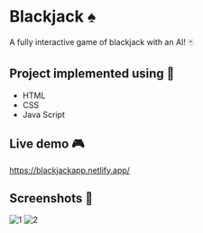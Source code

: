 # Blackjack ♠️

A fully interactive game of blackjack with an AI! 🃏

## Project implemented using 🔨
* HTML
* CSS
* Java Script 

## Live demo 🎮
https://blackjackapp.netlify.app/

## Screenshots 🔎
![1](https://user-images.githubusercontent.com/34416677/94481145-94bddf80-01d7-11eb-83f9-df45e17a3994.png)
![2](https://user-images.githubusercontent.com/34416677/94481152-9687a300-01d7-11eb-967c-ffdf1d6f8cc9.png)
